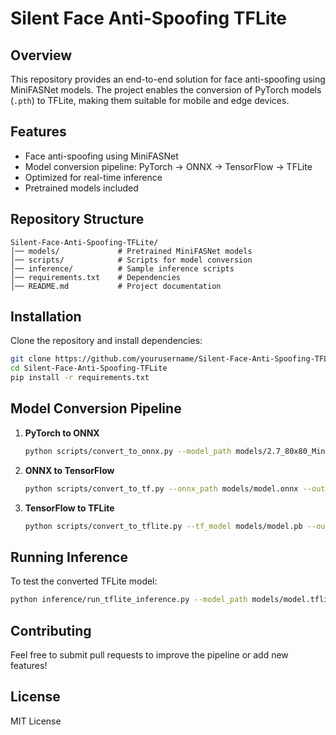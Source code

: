 # Silent Face Anti-Spoofing TFLite

## Overview
This repository provides an end-to-end solution for face anti-spoofing using MiniFASNet models. The project enables the conversion of PyTorch models (`.pth`) to TFLite, making them suitable for mobile and edge devices.

## Features
- Face anti-spoofing using MiniFASNet
- Model conversion pipeline: PyTorch -> ONNX -> TensorFlow -> TFLite
- Optimized for real-time inference
- Pretrained models included

## Repository Structure
```
Silent-Face-Anti-Spoofing-TFLite/
│── models/             # Pretrained MiniFASNet models
│── scripts/            # Scripts for model conversion
│── inference/          # Sample inference scripts
│── requirements.txt    # Dependencies
│── README.md           # Project documentation
```

## Installation
Clone the repository and install dependencies:
```bash
git clone https://github.com/yourusername/Silent-Face-Anti-Spoofing-TFLite.git
cd Silent-Face-Anti-Spoofing-TFLite
pip install -r requirements.txt
```

## Model Conversion Pipeline
1. **PyTorch to ONNX**  
   ```bash
   python scripts/convert_to_onnx.py --model_path models/2.7_80x80_MiniFASNetV2.pth --output models/model.onnx
   ```
2. **ONNX to TensorFlow**  
   ```bash
   python scripts/convert_to_tf.py --onnx_path models/model.onnx --output models/model.pb
   ```
3. **TensorFlow to TFLite**  
   ```bash
   python scripts/convert_to_tflite.py --tf_model models/model.pb --output models/model.tflite
   ```

## Running Inference
To test the converted TFLite model:
```bash
python inference/run_tflite_inference.py --model_path models/model.tflite --input_image sample.jpg
```

## Contributing
Feel free to submit pull requests to improve the pipeline or add new features!

## License
MIT License

